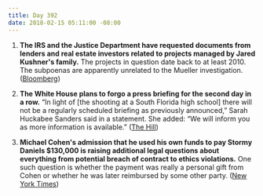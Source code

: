 ```yaml
---
title: Day 392
date: 2018-02-15 05:11:00 -08:00
---
```


1. **The IRS and the Justice Department have requested documents from lenders and real estate investors related to projects managed by Jared Kushner's family.** The projects in question date back to at least 2010. The subpoenas are apparently unrelated to the Mueller investigation. ([Bloomberg](https://www.bloomberg.com/news/articles/2018-02-15/kushner-investors-said-to-be-subpoenaed-by-u-s-tax-authorities))

2. **The White House plans to forgo a press briefing for the second day in a row.** “In light of \[the shooting at a South Florida high school\] there will not be a regularly scheduled briefing as previously announced,” Sarah Huckabee Sanders said in a statement. She added: “We will inform you as more information is available.” ([The Hill](http://thehill.com/homenews/administration/373961-white-house-plans-to-skip-press-briefing-for-second-consecutive-day))

3. **Michael Cohen's admission that he used his own funds to pay Stormy Daniels $130,000 is raising additional legal questions about everything from potential breach of contract to ethics violations.** One such question is whether the payment was really a personal gift from Cohen or whether he was later reimbursed by some other party. ([New York Times](https://www.nytimes.com/2018/02/14/us/politics/stormy-daniels-michael-cohen-trump.html))